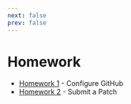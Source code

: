 ```yaml
---
next: false
prev: false
---
```

# Homework

- [Homework 1](hw1.md) - Configure GitHub
- [Homework 2](hw2.md) - Submit a Patch
